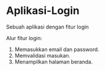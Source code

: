  # Aplikasi-Login
Sebuah aplikasi dengan fitur login

Alur fitur login:
1. Memasukkan email dan password.
2. Memvalidasi masukan.
3. Menampilkan halaman beranda.
